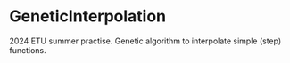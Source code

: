 # GeneticInterpolation
2024 ETU summer practise. Genetic algorithm to interpolate simple (step) functions.
